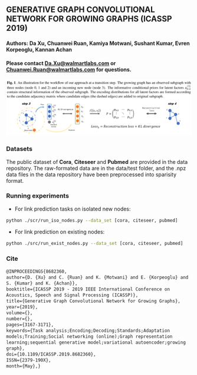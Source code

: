 ## GENERATIVE GRAPH CONVOLUTIONAL NETWORK FOR GROWING GRAPHS (ICASSP 2019)

#### Authors: Da Xu, Chuanwei Ruan, Kamiya Motwani, Sushant Kumar, Evren Korpeoglu, Kannan Achan

#### Please contact Da.Xu@walmartlabs.com or Chuanwei.Ruan@walmartlabs.com for questions.

![illustration](Illustration.png?raw=true "workflow visualization")


### Datasets
The public dataset of <strong>Cora</strong>, <strong>Citeseer</strong> and <strong>Pubmed</strong> are provided in the data repository. The raw-formated data are in the data/test folder, and the .npz data files in the data repository have been preprocessed into sparisity format.

### Running experiments

* For link prediction tasks on isolated new nodes:
```bash
python ./scr/run_iso_nodes.py --data_set [cora, citeseer, pubmed]
```

* For link prediction on existing nodes:
```bash
python ./src/run_exist_nodes.py --data_set [cora, citeseer, pubmed]
```

### Cite

```
@INPROCEEDINGS{8682360, 
author={D. {Xu} and C. {Ruan} and K. {Motwani} and E. {Korpeoglu} and S. {Kumar} and K. {Achan}}, 
booktitle={ICASSP 2019 - 2019 IEEE International Conference on Acoustics, Speech and Signal Processing (ICASSP)}, 
title={Generative Graph Convolutional Network for Growing Graphs}, 
year={2019}, 
volume={}, 
number={}, 
pages={3167-3171}, 
keywords={Task analysis;Encoding;Decoding;Standards;Adaptation models;Training;Social networking (online);Graph representation learning;sequential generative model;variational autoencoder;growing graph}, 
doi={10.1109/ICASSP.2019.8682360}, 
ISSN={2379-190X}, 
month={May},}
```
